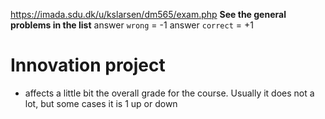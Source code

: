 https://imada.sdu.dk/u/kslarsen/dm565/exam.php
**See the general problems in the list**
answer `wrong` = -1
answer `correct` = +1
# Innovation project
- affects a little bit the overall grade for the course. Usually it does not a lot, but some cases it is 1 up or down
